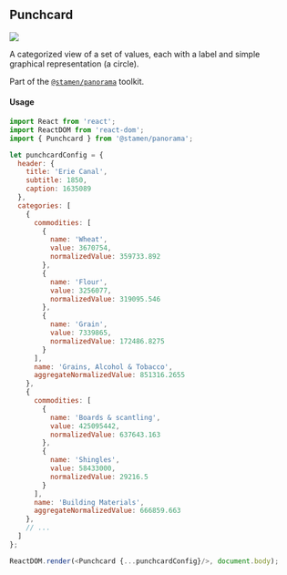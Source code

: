 ## Punchcard

<img src='https://cloud.githubusercontent.com/assets/1127259/11770151/744bfde4-a1ac-11e5-9122-341154b5e85a.png'>

A categorized view of a set of values, each with a label and simple graphical representation (a circle).

Part of the [`@stamen/panorama`](https://www.npmjs.com/package/@stamen/panorama) toolkit.

#### Usage
```js
import React from 'react';
import ReactDOM from 'react-dom';
import { Punchcard } from '@stamen/panorama';

let punchcardConfig = {
  header: {
    title: 'Erie Canal',
    subtitle: 1850,
    caption: 1635089
  },
  categories: [
    {
      commodities: [
        {
          name: 'Wheat',
          value: 3670754,
          normalizedValue: 359733.892
        },
        {
          name: 'Flour',
          value: 3256077,
          normalizedValue: 319095.546
        },
        {
          name: 'Grain',
          value: 7339865,
          normalizedValue: 172486.8275
        }
      ],
      name: 'Grains, Alcohol & Tobacco',
      aggregateNormalizedValue: 851316.2655
    },
    {
      commodities: [
        {
          name: 'Boards & scantling',
          value: 425095442,
          normalizedValue: 637643.163
        },
        {
          name: 'Shingles',
          value: 58433000,
          normalizedValue: 29216.5
        }
      ],
      name: 'Building Materials',
      aggregateNormalizedValue: 666859.663
    },
    // ...
  ]
};

ReactDOM.render(<Punchcard {...punchcardConfig}/>, document.body);
```
